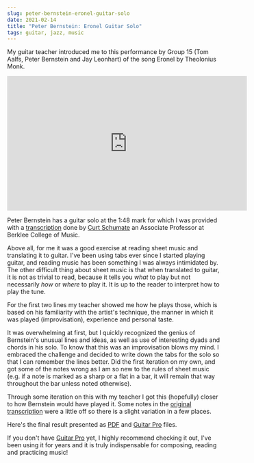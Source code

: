 ```yaml
---
slug: peter-bernstein-eronel-guitar-solo
date: 2021-02-14
title: "Peter Bernstein: Eronel Guitar Solo"
tags: guitar, jazz, music
---
```


My guitar teacher introduced me to this performance by Group 15 (Tom Aalfs,
Peter Bernstein and Jay Leonhart) of the song Eronel by Theolonius Monk.

<iframe width="560" height="315" src="https://www.youtube-nocookie.com/embed/zVH9AIwGxO8" frameborder="0" allow="accelerometer; autoplay; clipboard-write; encrypted-media; gyroscope; picture-in-picture" allowfullscreen></iframe>

Peter Bernstein has a guitar solo at the 1:48 mark for which I was provided with a [transcription](original-transcription.pdf) done by [Curt Schumate](https://www.linkedin.com/in/curt-shumate-38a20a17/) an Associate Professor at Berklee College of Music.

Above all, for me it was a good exercise at reading sheet music and translating it to guitar. I've been using tabs ever since I started playing guitar, and reading music has been something I was always intimidated by. The other difficult thing about sheet music is that when translated to guitar, it is not as trivial to read, because it tells you *what* to play but not necessarily *how* or *where* to play it. It is up to the reader to interpret how to play the tune.

For the first two lines my teacher showed me how he plays those, which is based on his familiarity with the artist's technique, the manner in which it was played (improvisation), experience and personal taste.

It was overwhelming at first, but I quickly recognized the genius of Bernstein's unusual lines and ideas, as well as use of interesting dyads and chords in his solo. To know that this was an improvisation blows my mind. I embraced the challenge and decided to write down the tabs for the solo so that I can remember the lines better. Did the first iteration on my own, and got some of the notes wrong as I am so new to the rules of sheet music (e.g. if a note is marked as a sharp or a flat in a bar, it will remain that way throughout the bar unless noted otherwise). 

Through some iteration on this with my teacher I got this (hopefully) closer to how Bernstein would have played it. Some notes in the [original transcription](original-transcription.pdf) were a little off so there is a slight variation in a few places.

Here's the final result presented as [PDF](eronel-tab.pdf) and [Guitar Pro](eronel-tab.gp) files.

If you don't have [Guitar Pro](https://www.guitar-pro.com/) yet, I highly recommend checking it out, I've been using it for years and it is truly indispensable for composing, reading and practicing music!
